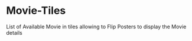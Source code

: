# Movie-Tiles
List of Available Movie in tiles allowing to Flip Posters to display the Movie details
